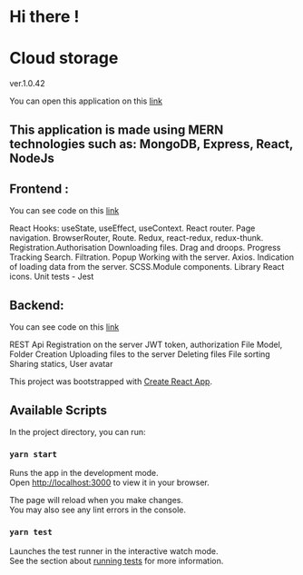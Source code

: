# Hi there !
# Cloud storage
ver.1.0.42

You can open this application on this [link ]((https://mern-cloud-disk-client.herokuapp.com/))
## This application is made using MERN technologies such as: MongoDB, Express, React, NodeJs
## Frontend :
You can see code on this [link ]((https://github.com/RamanSlinka/mern-cloud-disk))

React Hooks: useState, useEffect, useContext.
React router. Page navigation. BrowserRouter, Route.
Redux, react-redux, redux-thunk.
Registration.Authorisation
Downloading files. Drag and droops. Progress Tracking
Search. Filtration.
Popup
Working with the server. Axios. Indication of loading data from the server.
SCSS.Module components.
Library React icons.
Unit tests - Jest

## Backend:
You can see code on this [link ]((https://github.com/RamanSlinka/mern-cloud-disk-server))

REST Api
Registration on the server
JWT token, authorization
File Model, Folder Creation
Uploading files to the server
Deleting files
File sorting
Sharing statics, User avatar



This project was bootstrapped with [Create React App](https://github.com/facebook/create-react-app).

## Available Scripts

In the project directory, you can run:

### `yarn start`

Runs the app in the development mode.\
Open [http://localhost:3000](http://localhost:3000) to view it in your browser.

The page will reload when you make changes.\
You may also see any lint errors in the console.

### `yarn test`

Launches the test runner in the interactive watch mode.\
See the section about [running tests](https://facebook.github.io/create-react-app/docs/running-tests) for more information.



